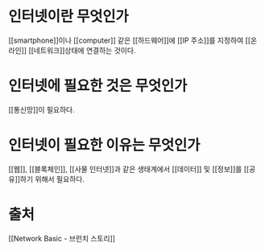 # 인터넷이란 무엇인가
[[smartphone]]이나 [[computer]] 같은 [[하드웨어]]에 [[IP 주소]]를 지정하여 [[온라인]] [[네트워크]]상태에 연결하는 것이다.
# 인터넷에 필요한 것은 무엇인가
[[통신망]]이 필요하다.
# 인터넷이 필요한 이유는 무엇인가
[[웹]], [[블록체인]], [[사물 인터넷]]과 같은 생태계에서 [[데이터]] 및 [[정보]]를 [[공유]]하기 위해서 필요하다.
# 출처
[[Network Basic - 브런치 스토리]]